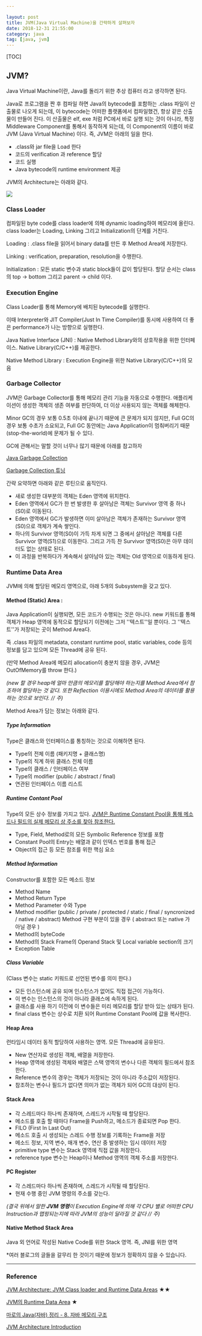 ```yaml
---

layout: post
title: JVM(Java Virtual Machine)을 간략하게 살펴보자
date: 2018-12-31 21:55:00
category: java
tag: [java, jvm]
---
```

[TOC]

## JVM?

Java Virtual Machine이란, Java를 돌리기 위한 추상 컴퓨터 라고 생각하면 된다.

Java로 프로그램을 짠 후 컴파일 하면 Java의 bytecode를 포함하는 .class 파일이 산출물로 나오게 되는데, 이 bytecode는 어떠한 플랫폼에서 컴파일했건, 항상 같은 산출물이 만들어 진다. 이 산출물은 elf, exe 처럼 PC에서 바로 실행 되는 것이 아니라, 특정 Middleware Component를 통해서 동작하게 되는데, 이 Component의 이름이 바로 JVM (Java Virtual Machine) 이다. 즉, JVM은 아래의 일을 한다.

- .class와 jar file을 Load 한다
- 코드의 verification 과 reference 할당
- 코드 실행
- Java bytecode의 runtime environment 제공

JVM의 Architecture는 아래와 같다.

![](D:\Blog\jhbaaa.github.io\assets\java\2018-12-31-jvm\jvm_architecture.png)

### Class Loader

컴파일된 byte code를 class loader에 의해 dynamic loading하여 메모리에 올린다. class loader는 Loading, Linking 그리고 Initialization의 단계를 거친다.

Loading : .class file을 읽어서 binary data를 만든 후 Method Area에 저장한다.

Linking : verification, preparation, resolution을 수행한다.

Initialization : 모든 static 변수과 static block들이 값이 할당된다. 할당 순서는 class의 top -> bottom 그리고 parent -> child 이다.



### Execution Engine

Class Loader를 통해 Memory에 배치된 bytecode를 실행한다. 

이때 Interpreter와 JIT Compiler(Just In Time Compiler)를 동시에 사용하여 더 좋은 performance가 나는 방향으로 실행한다.

Java Native Interface (JNI) : Native Method Library와의 상호작용을 위한 인터페이스. Native Library(C/C++)를 제공한다.

Native Method Library : Execution Engine을 위한 Native Library(C/C++)의 모음



### Garbage Collector

JVM은 Garbage Collector를 통해 메모리 관리 기능을 자동으로 수행한다. 애플리케이션이 생성한 객체의 생존 여부를 판단하여, 더 이상 사용되지 않는 객체를 해체한다. 

Minor GC의 경우 보통 0.5초 이내에 끝나기 때문에 큰 문제가 되지 않지만, Full GC의 경우 보통 수초가 소요되고, Full GC 동안에는 Java Application이 멈춰버리기 때문(stop-the-world)에 문제가 될 수 있다.

GC에 관해서는 말할 것이 너무나 많기 때문에 아래를 참고하자

[Java Garbage Collection](https://d2.naver.com/helloworld/1329)

[Garbage Collection 튜닝](https://d2.naver.com/helloworld/37111)

간략 요약하면 아래와 같은 루틴으로 움직인다.

- 새로 생성한 대부분의 객체는 Eden 영역에 위치한다.
- Eden 영역에서 GC가 한 번 발생한 후 살아남은 객체는 Survivor 영역 중 하나(S0)로 이동된다. 
- Eden 영역에서 GC가 발생하면 이미 살아남은 객체가 존재하는 Survivor 영역(S0)으로 객체가 계속 쌓인다. 
- 하나의 Survivor 영역(S0)이 가득 차게 되면 그 중에서 살아남은 객체를 다른 Survivor 영역(S1)으로 이동한다. 그리고 가득 찬 Survivor 영역(S0)은 아무 데이터도 없는 상태로 된다. 
- 이 과정을 반복하다가 계속해서 살아남아 있는 객체는 Old 영역으로 이동하게 된다. 



### Runtime Data Area

JVM에 의해 할당된 메모리 영역으로, 아래 5개의 Subsystem을 갖고 있다.

#### Method (Static) Area : 

Java Application이 실행되면, 모든 코드가 수행되는 것은 아니다. new 키워드를 통해 객체가 Heap 영역에 동적으로 할당되기 이전에는 그저 ''텍스트''일 뿐이다. 그 ''텍스트''가 저장되는 곳이 Method Area다. 

즉 .class 파일의 metadata, constant runtime pool, static variables, code 등의 정보를 담고 있으며 모든 Thread에 공유 된다.

(만약 Method Area에 메모리 allocation이 충분치 않을 경우, JVM은 OutOfMemory를 throw 한다.)

*(new 할 경우 heap에 얼마 만큼의 메모리를 할당해야 하는지를 Method Area에서 참조하여 할당하는 것 같다. 또한 Reflection 이용시에도 Method Area의 데이터를 활용하는 것으로 보인다. // 주)*

Method Area가 담는 정보는 아래와 같다.



##### Type Information

Type은 클래스와 인터페이스를 통칭하는 것으로 이해하면 된다.

- Type의 전체 이름 (패키지명 + 클래스명)
- Type의 직계 하위 클래스 전체 이름
- Type의 클래스 / 인터페이스 여부
- Type의 modifier (public / abstract / final)
- 연관된 인터페이스 이름 리스트

##### Runtime Contant Pool

Type의 모든 상수 정보를 가지고 있다. <u>JVM은 Runtime Constant Pool을 통해 메소드나 필드의 실제 메모리 상 주소를 찾아 참조한다.</u>

- Type, Field, Method로의 모든 Symbolic Reference 정보를 포함
- Constant Pool의 Entry는 배열과 같이 인덱스 번호를 통해 접근
- Object의 접근 등 모든 참조를 위한 핵심 요소

##### Method Information

Constructor를 포함한 모든 메소드 정보

- Method Name
- Method Return Type
- Method Parameter 수와 Type 
- Method modifier (public / private / protected / static / final / syncronized / native / abstract)
  Method 구현 부분이 있을 경우 ( abstract 또는 native 가 아닐 경우 )
- Method의 byteCode
- Method의 Stack Frame의 Operand Stack 및 Local variable section의 크기
- Exception Table

##### Class Variable

(Class 변수는 static 키워드로 선언된 변수를 의미 한다.)

- 모든 인스턴스에 공유 되며 인스턴스가 없어도 직접 접근이 가능하다.
- 이 변수는 인스턴스의 것이 아니라 클래스에 속하게 된다.
- 클래스를 사용 하기 이전에 이 변수들은 미리 메모리를 할당 받아 있는 상태가 된다.
- final class 변수는 상수로 치환 되어 Runtime Constant Pool에 값을 복사한다.



#### Heap Area

런타임시 데이터 동적 할당하여 사용하는 영역. 모든 Thread에 공유된다.

- New 연산자로 생성된 객체, 배열을 저장한다.
- Heap 영역에 생성된 객체와 배열은 스택 영역의 변수나 다른 객체의 필드에서 참조한다.
- Reference 변수의 경우는 객체가 저장되는 것이 아니라 주소값이 저장된다.
- 참조하는 변수나 필드가 없다면 의미가 없는 객체가 되어 GC의 대상이 된다.



#### Stack Area 

- 각 스레드마다 하나씩 존재하며, 스레드가 시작될 때 할당된다.
- 메소드를 호출 할 때마다 Frame을 Push하고, 메소드가 종료되면 Pop 한다.
- FILO (First In Last Out)
- 메소드 호출 시 생성되는 스레드 수행 정보를 기록하는 Frame을 저장
- 메소드 정보, 지역 변수, 매개 변수, 연산 중 발생하는 임시 데이터 저장
- primitive type 변수는 Stack 영역에 직접 값을 저장한다.
- reference type 변수는 Heap이나 Method 영역의 객체 주소를 저장한다.



#### PC Register

- 각 스레드마다 하나씩 존재하며, 스레드가 시작될 때 할당된다.
- 현재 수행 중인 JVM 명령의 주소를 갖는다.

*(결국 위에서 말한 **JVM 명령**이 Execution Engine에 의해 각 CPU 별로 어떠한 CPU Instruction과 맵핑되는지에 따라 JVM의 성능이 달라질 것 같다 // 주)*



#### Native Method Stack Area

Java 외 언어로 작성된 Native Code를 위한 Stack 영역. 즉, JNI를 위한 영역





*여러 블로그의 글들을 갈무리 한 것이기 때문에 정보가 정확하지 않을 수 있습니다.

---

### Reference

[JVM Architecture: JVM Class loader and Runtime Data Areas](https://www.javacodegeeks.com/2018/04/jvm-architecture-jvm-class-loader-and-runtime-data-areas.html) ★★

[JVM의 Runtime Data Area](https://www.holaxprogramming.com/2013/07/16/java-jvm-runtime-data-area/) ★

[마로의 Java(자바) 정리 - 8. 자바 메모리 구조](http://hoonmaro.tistory.com/19)

[JVM Architecture Introduction](https://codepumpkin.com/jvm-architecture-introduction/)

